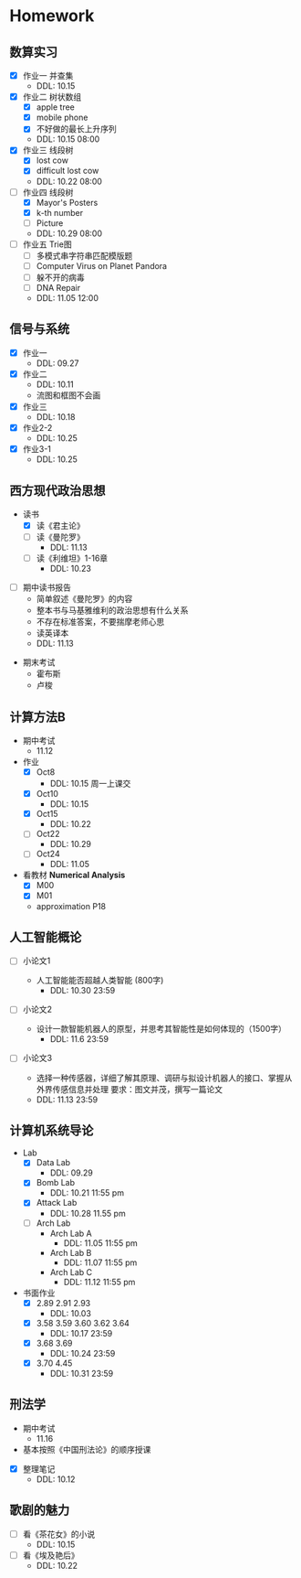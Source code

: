 # Homework

##  数算实习 
* [x] 作业一 并查集
    * DDL: 10.15
* [x] 作业二 树状数组
    * [x] apple tree
    * [x] mobile phone  
    * [x] 不好做的最长上升序列
    * DDL: 10.15 08:00
* [x] 作业三 线段树
    * [x] lost cow
    * [x] difficult lost cow
    * DDL: 10.22 08:00 
* [ ] 作业四 线段树
    * [x] Mayor's Posters
    * [x] k-th number
    * [ ] Picture
    * DDL: 10.29 08:00
* [ ] 作业五 Trie图
    * [ ] 多模式串字符串匹配模版题
    * [ ] Computer Virus on Planet Pandora
    * [ ] 躲不开的病毒
    * [ ] DNA Repair
    * DDL: 11.05 12:00

## 信号与系统
* [x] 作业一
    * DDL: 09.27
* [x] 作业二
    * DDL: 10.11
    * 流图和框图不会画
* [x] 作业三
    * DDL: 10.18
* [x] 作业2-2
    * DDL: 10.25
* [x] 作业3-1
    * DDL: 10.25
## 西方现代政治思想
* 读书
    * [x] 读《君主论》
    * [ ] 读《曼陀罗》
        * DDL: 11.13
    * [ ] 读《利维坦》1-16章
        * DDL: 10.23
* [ ] 期中读书报告
    * 简单叙述《曼陀罗》的内容
    * 整本书与马基雅维利的政治思想有什么关系
    * 不存在标准答案，不要揣摩老师心思
    * 读英译本
    * DDL: 11.13
* 期末考试
    * 霍布斯
    * 卢梭
## 计算方法B
* 期中考试
    * 11.12  
* 作业
    * [x] Oct8
        * DDL: 10.15 周一上课交
    * [x] Oct10
        * DDL: 10.15
    * [x] Oct15
        * DDL: 10.22
    * [ ] Oct22
        * DDL: 10.29
    * [ ] Oct24
        * DDL: 11.05
* 看教材 **Numerical Analysis** 
    * [x] M00 
    * [x] M01  
    * approximation P18

## 人工智能概论

* [ ] 小论文1
    * 人工智能能否超越人类智能 (800字)
        * DDL: 10.30 23:59
    
* [ ] 小论文2 
    * 设计一款智能机器人的原型，并思考其智能性是如何体现的（1500字）
        * DDL: 11.6 23:59

* [ ] 小论文3
    * 选择一种传感器，详细了解其原理、调研与拟设计机器人的接口、掌握从外界传感信息并处理 要求：图文并茂，撰写一篇论文
    * DDL: 11.13 23:59

## 计算机系统导论
* Lab
    * [x] Data Lab
        * DDL: 09.29
    * [x] Bomb Lab
        * DDL: 10.21 11:55 pm
    * [x] Attack Lab
        * DDL: 10.28 11.55 pm  
    * [ ] Arch Lab
        * Arch Lab A
            * DDL: 11.05 11:55 pm  
        * Arch Lab B
            * DDL: 11.07 11:55 pm  
        * Arch Lab C
            * DDL: 11.12 11:55 pm
    
* 书面作业
    * [x] 2.89 2.91 2.93
        * DDL: 10.03
    * [x] 3.58 3.59 3.60 3.62 3.64
        * DDL: 10.17 23:59
    * [x] 3.68 3.69
        * DDL: 10.24 23:59
    * [x] 3.70 4.45
        * DDL: 10.31 23:59


## 刑法学
* 期中考试
    * 11.16
* 基本按照《中国刑法论》的顺序授课
* [x] 整理笔记
    * DDL: 10.12

## 歌剧的魅力
* [ ] 看《茶花女》的小说
    * DDL: 10.15
* [ ] 看《埃及艳后》
    * DDL: 10.22





 





